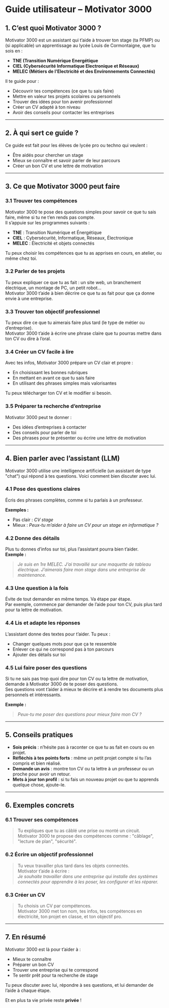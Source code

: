 # Guide utilisateur – Motivator 3000

## 1. C’est quoi Motivator 3000 ?

Motivator 3000 est un assistant qui t’aide à trouver ton stage (ta PFMP) ou (si applicable) un apprentissage au lycée Louis de Cormontaigne, que tu sois en : 

- **TNE (Transition Numérique Energétique**
- **CIEL (Cybersécurité Informatique Electronique et Réseaux)**
- **MELEC (Métiers de l'Electricité et des Environnements Connectés)**

Il te guide pour :

- Découvrir tes compétences (ce que tu sais faire)
- Mettre en valeur tes projets scolaires ou personnels
- Trouver des idées pour ton avenir professionnel
- Créer un CV adapté à ton niveau
- Avoir des conseils pour contacter les entreprises

---

## 2. À qui sert ce guide ?

Ce guide est fait pour les élèves de lycée pro ou techno qui veulent :

- Être aidés pour chercher un stage
- Mieux se connaître et savoir parler de leur parcours
- Créer un bon CV et une lettre de motivation

---

## 3. Ce que Motivator 3000 peut faire

### 3.1 Trouver tes compétences

Motivator 3000 te pose des questions simples pour savoir ce que tu sais faire, même si tu ne t’en rends pas compte.  
Il s’appuie sur les programmes suivants :

- **TNE** : Transition Numérique et Énergétique  
- **CIEL** : Cybersécurité, Informatique, Réseaux, Électronique  
- **MELEC** : Électricité et objets connectés  

Tu peux choisir les compétences que tu as apprises en cours, en atelier, ou même chez toi.

### 3.2 Parler de tes projets

Tu peux expliquer ce que tu as fait : un site web, un branchement électrique, un montage de PC, un petit robot…  
Motivator 3000 t’aide à bien décrire ce que tu as fait pour que ça donne envie à une entreprise.

### 3.3 Trouver ton objectif professionnel

Tu peux dire ce que tu aimerais faire plus tard (le type de métier ou d’entreprise).  
Motivator 3000 t’aide à écrire une phrase claire que tu pourras mettre dans ton CV ou dire à l’oral.

### 3.4 Créer un CV facile à lire

Avec tes infos, Motivator 3000 prépare un CV clair et propre :

- En choisissant les bonnes rubriques
- En mettant en avant ce que tu sais faire
- En utilisant des phrases simples mais valorisantes

Tu peux télécharger ton CV et le modifier si besoin.

### 3.5 Préparer ta recherche d’entreprise

Motivator 3000 peut te donner :

- Des idées d’entreprises à contacter
- Des conseils pour parler de toi
- Des phrases pour te présenter ou écrire une lettre de motivation

---

## 4. Bien parler avec l’assistant (LLM)

Motivator 3000 utilise une intelligence artificielle (un assistant de type "chat") qui répond à tes questions. Voici comment bien discuter avec lui.

### 4.1 Pose des questions claires

Écris des phrases complètes, comme si tu parlais à un professeur.

**Exemples :**  
- Pas clair : *CV stage*  
- Mieux : *Peux-tu m’aider à faire un CV pour un stage en informatique ?*

### 4.2 Donne des détails

Plus tu donnes d’infos sur toi, plus l’assistant pourra bien t’aider.  
**Exemple :**  
> *Je suis en 1re MELEC. J’ai travaillé sur une maquette de tableau électrique. J’aimerais faire mon stage dans une entreprise de maintenance.*

### 4.3 Une question à la fois

Évite de tout demander en même temps. Va étape par étape.  
Par exemple, commence par demander de l’aide pour ton CV, puis plus tard pour ta lettre de motivation.

### 4.4 Lis et adapte les réponses

L’assistant donne des textes pour t’aider. Tu peux :

- Changer quelques mots pour que ça te ressemble
- Enlever ce qui ne correspond pas à ton parcours
- Ajouter des détails sur toi

### 4.5 Lui faire poser des questions

Si tu ne sais pas trop quoi dire pour ton CV ou ta lettre de motivation, demande à Motivator 3000 de te poser des questions.  
Ses questions vont t’aider à mieux te décrire et à rendre tes documents plus personnels et intéressants.

**Exemple :**  
> *Peux-tu me poser des questions pour mieux faire mon CV ?*

---

## 5. Conseils pratiques

- **Sois précis** : n’hésite pas à raconter ce que tu as fait en cours ou en projet.  
- **Réfléchis à tes points forts** : même un petit projet compte si tu l’as compris et bien réalisé.  
- **Demande un avis** : montre ton CV ou ta lettre à un professeur ou un proche pour avoir un retour.  
- **Mets à jour ton profil** : si tu fais un nouveau projet ou que tu apprends quelque chose, ajoute-le.

---

## 6. Exemples concrets

### 6.1 Trouver ses compétences
> Tu expliques que tu as câblé une prise ou monté un circuit.  
> Motivator 3000 te propose des compétences comme : "câblage", "lecture de plan", "sécurité".

### 6.2 Écrire un objectif professionnel
> Tu veux travailler plus tard dans les objets connectés.  
> Motivator t’aide à écrire :  
> *Je souhaite travailler dans une entreprise qui installe des systèmes connectés pour apprendre à les poser, les configurer et les réparer.*

### 6.3 Créer un CV
> Tu choisis un CV par compétences.  
> Motivator 3000 met ton nom, tes infos, tes compétences en électricité, ton projet en classe, et ton objectif pro.

---

## 7. En résumé

Motivator 3000 est là pour t’aider à :

- Mieux te connaître  
- Préparer un bon CV  
- Trouver une entreprise qui te correspond  
- Te sentir prêt pour ta recherche de stage  

Tu peux discuter avec lui, répondre à ses questions, et lui demander de l’aide à chaque étape.

Et en plus ta vie privée reste **privée** ! 
